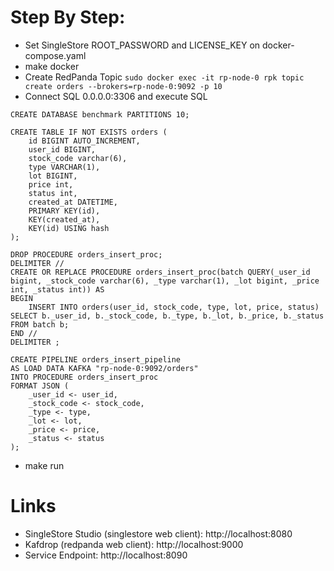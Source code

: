 # Step By Step:
- Set SingleStore ROOT_PASSWORD and LICENSE_KEY on docker-compose.yaml
- make docker
- Create RedPanda Topic
`sudo docker exec -it rp-node-0 rpk topic create orders --brokers=rp-node-0:9092 -p 10`
- Connect SQL 0.0.0.0:3306 and execute SQL
```
CREATE DATABASE benchmark PARTITIONS 10;

CREATE TABLE IF NOT EXISTS orders (
    id BIGINT AUTO_INCREMENT,
    user_id BIGINT,
    stock_code varchar(6),
    type VARCHAR(1),
    lot BIGINT,
    price int,
    status int,
    created_at DATETIME,
    PRIMARY KEY(id),
    KEY(created_at),
    KEY(id) USING hash
);

DROP PROCEDURE orders_insert_proc;
DELIMITER //
CREATE OR REPLACE PROCEDURE orders_insert_proc(batch QUERY(_user_id bigint, _stock_code varchar(6), _type varchar(1), _lot bigint, _price int, _status int)) AS
BEGIN
    INSERT INTO orders(user_id, stock_code, type, lot, price, status) SELECT b._user_id, b._stock_code, b._type, b._lot, b._price, b._status FROM batch b;
END //
DELIMITER ;

CREATE PIPELINE orders_insert_pipeline
AS LOAD DATA KAFKA "rp-node-0:9092/orders"
INTO PROCEDURE orders_insert_proc
FORMAT JSON (
    _user_id <- user_id,
    _stock_code <- stock_code,
    _type <- type,
    _lot <- lot,
    _price <- price,
    _status <- status
);
```
- make run

# Links
- SingleStore Studio (singlestore web client): http://localhost:8080
- Kafdrop (redpanda web client): http://localhost:9000
- Service Endpoint: http://localhost:8090